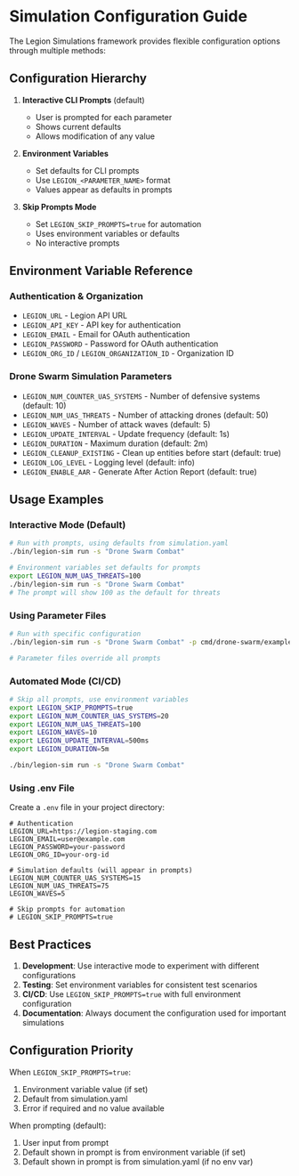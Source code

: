 # Simulation Configuration Guide

The Legion Simulations framework provides flexible configuration options through multiple methods:

## Configuration Hierarchy

1. **Interactive CLI Prompts** (default)
   - User is prompted for each parameter
   - Shows current defaults
   - Allows modification of any value

2. **Environment Variables** 
   - Set defaults for CLI prompts
   - Use `LEGION_<PARAMETER_NAME>` format
   - Values appear as defaults in prompts

3. **Skip Prompts Mode**
   - Set `LEGION_SKIP_PROMPTS=true` for automation
   - Uses environment variables or defaults
   - No interactive prompts

## Environment Variable Reference

### Authentication & Organization
- `LEGION_URL` - Legion API URL
- `LEGION_API_KEY` - API key for authentication
- `LEGION_EMAIL` - Email for OAuth authentication
- `LEGION_PASSWORD` - Password for OAuth authentication
- `LEGION_ORG_ID` / `LEGION_ORGANIZATION_ID` - Organization ID

### Drone Swarm Simulation Parameters
- `LEGION_NUM_COUNTER_UAS_SYSTEMS` - Number of defensive systems (default: 10)
- `LEGION_NUM_UAS_THREATS` - Number of attacking drones (default: 50)
- `LEGION_WAVES` - Number of attack waves (default: 5)
- `LEGION_UPDATE_INTERVAL` - Update frequency (default: 1s)
- `LEGION_DURATION` - Maximum duration (default: 2m)
- `LEGION_CLEANUP_EXISTING` - Clean up entities before start (default: true)
- `LEGION_LOG_LEVEL` - Logging level (default: info)
- `LEGION_ENABLE_AAR` - Generate After Action Report (default: true)

## Usage Examples

### Interactive Mode (Default)
```bash
# Run with prompts, using defaults from simulation.yaml
./bin/legion-sim run -s "Drone Swarm Combat"

# Environment variables set defaults for prompts
export LEGION_NUM_UAS_THREATS=100
./bin/legion-sim run -s "Drone Swarm Combat"
# The prompt will show 100 as the default for threats
```

### Using Parameter Files
```bash
# Run with specific configuration
./bin/legion-sim run -s "Drone Swarm Combat" -p cmd/drone-swarm/examples/large-scale-battle.yaml

# Parameter files override all prompts
```

### Automated Mode (CI/CD)
```bash
# Skip all prompts, use environment variables
export LEGION_SKIP_PROMPTS=true
export LEGION_NUM_COUNTER_UAS_SYSTEMS=20
export LEGION_NUM_UAS_THREATS=100
export LEGION_WAVES=10
export LEGION_UPDATE_INTERVAL=500ms
export LEGION_DURATION=5m

./bin/legion-sim run -s "Drone Swarm Combat"
```

### Using .env File
Create a `.env` file in your project directory:
```env
# Authentication
LEGION_URL=https://legion-staging.com
LEGION_EMAIL=user@example.com
LEGION_PASSWORD=your-password
LEGION_ORG_ID=your-org-id

# Simulation defaults (will appear in prompts)
LEGION_NUM_COUNTER_UAS_SYSTEMS=15
LEGION_NUM_UAS_THREATS=75
LEGION_WAVES=5

# Skip prompts for automation
# LEGION_SKIP_PROMPTS=true
```

## Best Practices

1. **Development**: Use interactive mode to experiment with different configurations
2. **Testing**: Set environment variables for consistent test scenarios
3. **CI/CD**: Use `LEGION_SKIP_PROMPTS=true` with full environment configuration
4. **Documentation**: Always document the configuration used for important simulations

## Configuration Priority

When `LEGION_SKIP_PROMPTS=true`:
1. Environment variable value (if set)
2. Default from simulation.yaml
3. Error if required and no value available

When prompting (default):
1. User input from prompt
2. Default shown in prompt is from environment variable (if set)
3. Default shown in prompt is from simulation.yaml (if no env var)